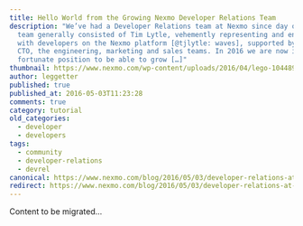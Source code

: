```yaml
---
title: Hello World from the Growing Nexmo Developer Relations Team
description: "We’ve had a Developer Relations team at Nexmo since day one. The
  team generally consisted of Tim Lytle, vehemently representing and engaging
  with developers on the Nexmo platform [@tjlytle: waves], supported by our CEO,
  CTO, the engineering, marketing and sales teams. In 2016 we are now in the
  fortunate position to be able to grow […]"
thumbnail: https://www.nexmo.com/wp-content/uploads/2016/04/lego-1044891_1920.jpg
author: leggetter
published: true
published_at: 2016-05-03T11:23:28
comments: true
category: tutorial
old_categories:
  - developer
  - developers
tags:
  - community
  - developer-relations
  - devrel
canonical: https://www.nexmo.com/blog/2016/05/03/developer-relations-at-nexmo
redirect: https://www.nexmo.com/blog/2016/05/03/developer-relations-at-nexmo
---
```

Content to be migrated...